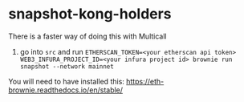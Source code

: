 # snapshot-kong-holders

There is a faster way of doing this with Multicall

1. go into `src` and run `ETHERSCAN_TOKEN=<your etherscan api token> WEB3_INFURA_PROJECT_ID=<your infura project id> brownie run snapshot --network mainnet`

You will need to have installed this: https://eth-brownie.readthedocs.io/en/stable/
